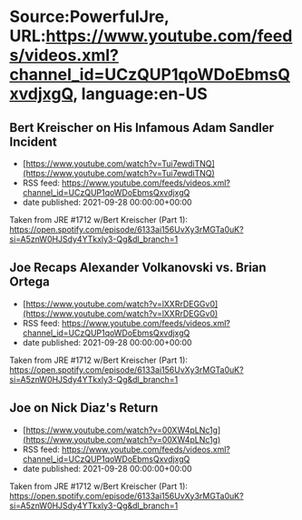 # Source:PowerfulJre, URL:https://www.youtube.com/feeds/videos.xml?channel_id=UCzQUP1qoWDoEbmsQxvdjxgQ, language:en-US

## Bert Kreischer on His Infamous Adam Sandler Incident
 - [https://www.youtube.com/watch?v=Tui7ewdiTNQ](https://www.youtube.com/watch?v=Tui7ewdiTNQ)
 - RSS feed: https://www.youtube.com/feeds/videos.xml?channel_id=UCzQUP1qoWDoEbmsQxvdjxgQ
 - date published: 2021-09-28 00:00:00+00:00

Taken from JRE #1712 w/Bert Kreischer (Part 1):
https://open.spotify.com/episode/6133ai156UvXy3rMGTa0uK?si=A5znW0HJSdy4YTkxly3-Qg&dl_branch=1

## Joe Recaps Alexander Volkanovski vs. Brian Ortega
 - [https://www.youtube.com/watch?v=lXXRrDEGGv0](https://www.youtube.com/watch?v=lXXRrDEGGv0)
 - RSS feed: https://www.youtube.com/feeds/videos.xml?channel_id=UCzQUP1qoWDoEbmsQxvdjxgQ
 - date published: 2021-09-28 00:00:00+00:00

Taken from JRE #1712 w/Bert Kreischer (Part 1):
https://open.spotify.com/episode/6133ai156UvXy3rMGTa0uK?si=A5znW0HJSdy4YTkxly3-Qg&dl_branch=1

## Joe on Nick Diaz's Return
 - [https://www.youtube.com/watch?v=00XW4pLNc1g](https://www.youtube.com/watch?v=00XW4pLNc1g)
 - RSS feed: https://www.youtube.com/feeds/videos.xml?channel_id=UCzQUP1qoWDoEbmsQxvdjxgQ
 - date published: 2021-09-28 00:00:00+00:00

Taken from JRE #1712 w/Bert Kreischer (Part 1):
https://open.spotify.com/episode/6133ai156UvXy3rMGTa0uK?si=A5znW0HJSdy4YTkxly3-Qg&dl_branch=1

